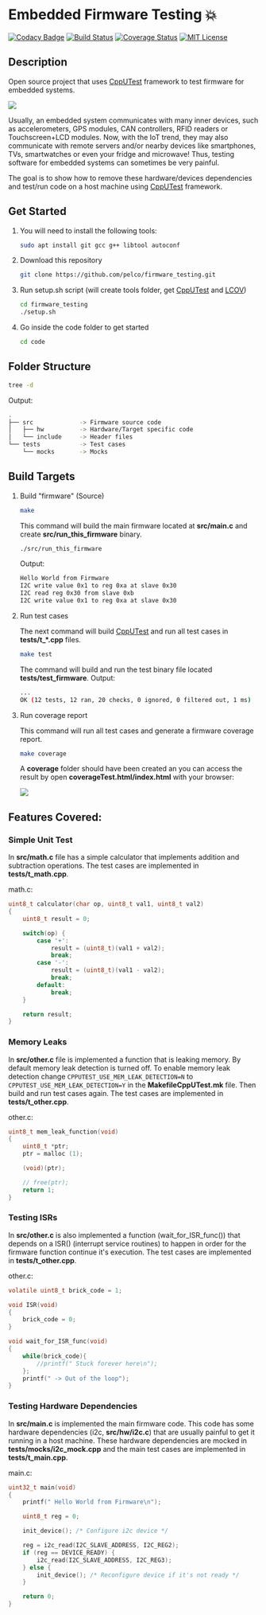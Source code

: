 # Embedded Firmware Testing  :boom:

[![Codacy Badge](https://api.codacy.com/project/badge/Grade/afe25c5f6f1a4dab8bebad314cf3ce6a)](https://app.codacy.com/project/pelco/firmware_testing/dashboard)
[![Build Status](https://travis-ci.org/pelco/firmware_testing.svg?branch=master)](https://travis-ci.org/pelco/firmware_testing)
[![Coverage Status](https://coveralls.io/repos/github/pelco/firmware_testing/badge.svg?branch=master)](https://coveralls.io/github/pelco/firmware_testing?branch=master)
[![MIT License](https://img.shields.io/badge/license-MIT-blue.svg?style=flat)](https://github.com/pelco/firmware_testing/raw/master/LICENSE)

## Description

Open source project that uses [CppUTest](https://github.com/cpputest/cpputest) framework to test firmware for embedded systems.

![](https://github.com/pelco/firmware_testing/blob/master/img/EmbDevice.png)

Usually, an embedded system communicates with many inner devices, such as accelerometers, GPS modules, CAN controllers, RFID readers or Touchscreen+LCD modules. Now, with the IoT trend, they may also communicate with remote servers and/or nearby devices like smartphones, TVs, smartwatches or even your fridge and microwave! Thus, testing software for embedded systems can sometimes be very painful.

The goal is to show how to remove these hardware/devices dependencies and test/run code on a host machine using [CppUTest](https://github.com/cpputest/cpputest) framework.

## Get Started

1.  You will need to install the following tools:
    ```bash
    sudo apt install git gcc g++ libtool autoconf
    ```

2.  Download this repository
    ```bash
    git clone https://github.com/pelco/firmware_testing.git
    ```

3.  Run setup.sh script (will create tools folder, get [CppUTest](https://github.com/cpputest/cpputest) and [LCOV](https://github.com/linux-test-project/lcov))
    ```bash
    cd firmware_testing
    ./setup.sh
    ```

4.  Go inside the code folder to get started
    ```bash
    cd code
    ```

## Folder Structure
```bash
tree -d
```

Output:
```bash
.
├── src             -> Firmware source code
│   ├── hw          -> Hardware/Target specific code
│   └── include     -> Header files
└── tests           -> Test cases
    └── mocks       -> Mocks
```

## Build Targets

1.  Build "firmware" (Source)

    ```bash
    make
    ```

    This command will build the main firmware located at **src/main.c** and create **src/run_this_firmware** binary.
    ```bash
    ./src/run_this_firmware
    ```

    Output:
    ```bash
    Hello World from Firmware
    I2C write value 0x1 to reg 0xa at slave 0x30
    I2C read reg 0x30 from slave 0xb
    I2C write value 0x1 to reg 0xa at slave 0x30
    ```

2.  Run test cases

    The next command will build [CppUTest](https://github.com/cpputest/cpputest) and run all test cases in **tests/t_*.cpp** files.
    ```bash
    make test
    ```

    The command will build and run the test binary file located  **tests/test_firmware**.
    Output:
    ```bash
    ...
    OK (12 tests, 12 ran, 20 checks, 0 ignored, 0 filtered out, 1 ms)
    ```

3.  Run coverage report

    This command will run all test cases and generate a firmware coverage report. 
    ```bash
    make coverage
    ```

    A **coverage** folder should have been created an you can access the result by open **coverageTest.html/index.html** with your browser:

    ![](https://github.com/pelco/firmware_testing/blob/master/img/lcovRep.png)

## Features Covered:

### Simple Unit Test

In **src/math.c** file has a simple calculator that implements addition and subtraction operations. 
The test cases are implemented in **tests/t_math.cpp**.

math.c:

```C
uint8_t calculator(char op, uint8_t val1, uint8_t val2)
{
    uint8_t result = 0;

    switch(op) {
        case '+':
            result = (uint8_t)(val1 + val2);
            break;
        case '-':
            result = (uint8_t)(val1 - val2);
            break;
        default:
            break;
    }

    return result;
}
```

###  Memory Leaks

In **src/other.c** file is implemented a function that is leaking memory. 
By default memory leak detection is turned off. To enable memory leak detection change `CPPUTEST_USE_MEM_LEAK_DETECTION=N` to `CPPUTEST_USE_MEM_LEAK_DETECTION=Y` in the **MakefileCppUTest.mk** file. 
Then build and run test cases again.
The test cases are implemented in **tests/t_other.cpp**.

other.c:

```C
uint8_t mem_leak_function(void)
{
    uint8_t *ptr;
    ptr = malloc (1);

    (void)(ptr);

    // free(ptr);
    return 1;
}
```

###  Testing ISRs

In **src/other.c** is also implemented a function (wait_for_ISR_func()) that depends on a ISR() (interrupt service routines) to happen in order for the firmware function continue it's execution.
The test cases are implemented in **tests/t_other.cpp**.

other.c:

```C
volatile uint8_t brick_code = 1;

void ISR(void)
{
    brick_code = 0;
}

void wait_for_ISR_func(void)
{
    while(brick_code){
        //printf(" Stuck forever here\n");
    };
    printf(" -> Out of the loop");
}

```

###  Testing Hardware Dependencies

In **src/main.c** is implemented the main firmware code.
This code has some hardware dependencies (i2c, **src/hw/i2c.c**) that are usually painful to get it running in a host machine.
These hardware dependencies are mocked in **tests/mocks/i2c_mock.cpp** and the main test cases are implemented in **tests/t_main.cpp**.

main.c:

```C
uint32_t main(void)
{
    printf(" Hello World from Firmware\n");

    uint8_t reg = 0;

    init_device(); /* Configure i2c device */

    reg = i2c_read(I2C_SLAVE_ADDRESS, I2C_REG2);
    if (reg == DEVICE_READY) {
        i2c_read(I2C_SLAVE_ADDRESS, I2C_REG3);
    } else {
        init_device(); /* Reconfigure device if it's not ready */
    }

    return 0;
}
```